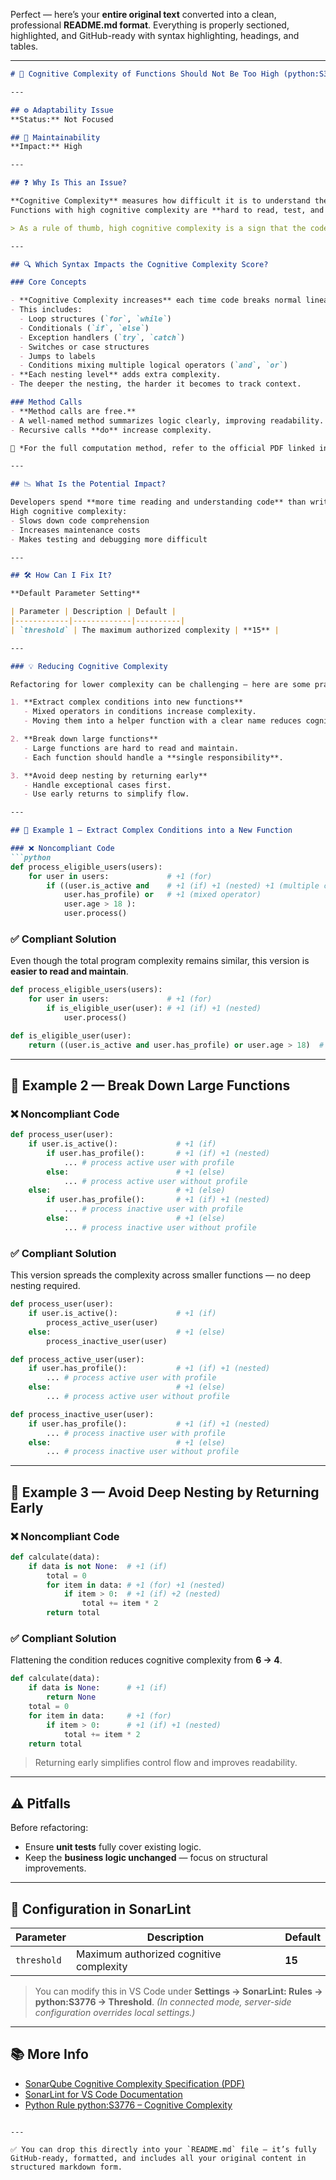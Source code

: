 Perfect — here’s your **entire original text** converted into a clean, professional **README.md format**.
Everything is properly sectioned, highlighted, and GitHub-ready with syntax highlighting, headings, and tables.

---

````markdown
# 🧠 Cognitive Complexity of Functions Should Not Be Too High (python:S3776)

---

## ⚙️ Adaptability Issue
**Status:** Not Focused

## 🧩 Maintainability
**Impact:** High

---

## ❓ Why Is This an Issue?

**Cognitive Complexity** measures how difficult it is to understand the control flow of a unit of code.  
Functions with high cognitive complexity are **hard to read, test, and modify**.

> As a rule of thumb, high cognitive complexity is a sign that the code should be refactored into smaller, easier-to-manage pieces.

---

## 🔍 Which Syntax Impacts the Cognitive Complexity Score?

### Core Concepts

- **Cognitive Complexity increases** each time code breaks normal linear reading flow.
- This includes:
  - Loop structures (`for`, `while`)
  - Conditionals (`if`, `else`)
  - Exception handlers (`try`, `catch`)
  - Switches or case structures
  - Jumps to labels
  - Conditions mixing multiple logical operators (`and`, `or`)
- **Each nesting level** adds extra complexity.
- The deeper the nesting, the harder it becomes to track context.

### Method Calls
- **Method calls are free.**
- A well-named method summarizes logic clearly, improving readability.
- Recursive calls **do** increase complexity.

📘 *For the full computation method, refer to the official PDF linked in the resources.*

---

## 📉 What Is the Potential Impact?

Developers spend **more time reading and understanding code** than writing it.  
High cognitive complexity:
- Slows down code comprehension  
- Increases maintenance costs  
- Makes testing and debugging more difficult  

---

## 🛠️ How Can I Fix It?

**Default Parameter Setting**

| Parameter | Description | Default |
|------------|-------------|----------|
| `threshold` | The maximum authorized complexity | **15** |

---

### 💡 Reducing Cognitive Complexity

Refactoring for lower complexity can be challenging — here are some practical tips:

1. **Extract complex conditions into new functions**  
   - Mixed operators in conditions increase complexity.  
   - Moving them into a helper function with a clear name reduces cognitive load.

2. **Break down large functions**  
   - Large functions are hard to read and maintain.  
   - Each function should handle a **single responsibility**.

3. **Avoid deep nesting by returning early**  
   - Handle exceptional cases first.  
   - Use early returns to simplify flow.

---

## 🧩 Example 1 — Extract Complex Conditions into a New Function

### ❌ Noncompliant Code
```python
def process_eligible_users(users):
    for user in users:             # +1 (for)
        if ((user.is_active and    # +1 (if) +1 (nested) +1 (multiple conditions)
            user.has_profile) or   # +1 (mixed operator)
            user.age > 18 ):
            user.process()
````

### ✅ Compliant Solution

Even though the total program complexity remains similar, this version is **easier to read and maintain**.

```python
def process_eligible_users(users):
    for user in users:             # +1 (for)
        if is_eligible_user(user): # +1 (if) +1 (nested)
            user.process()

def is_eligible_user(user):
    return ((user.is_active and user.has_profile) or user.age > 18)  # +1 (multiple conditions) +1 (mixed operators)
```

---

## 🧩 Example 2 — Break Down Large Functions

### ❌ Noncompliant Code

```python
def process_user(user):
    if user.is_active():             # +1 (if)
        if user.has_profile():       # +1 (if) +1 (nested)
            ... # process active user with profile
        else:                        # +1 (else)
            ... # process active user without profile
    else:                            # +1 (else)
        if user.has_profile():       # +1 (if) +1 (nested)
            ... # process inactive user with profile
        else:                        # +1 (else)
            ... # process inactive user without profile
```

### ✅ Compliant Solution

This version spreads the complexity across smaller functions — no deep nesting required.

```python
def process_user(user):
    if user.is_active():             # +1 (if)
        process_active_user(user)
    else:                            # +1 (else)
        process_inactive_user(user)

def process_active_user(user):
    if user.has_profile():           # +1 (if) +1 (nested)
        ... # process active user with profile
    else:                            # +1 (else)
        ... # process active user without profile

def process_inactive_user(user):
    if user.has_profile():           # +1 (if) +1 (nested)
        ... # process inactive user with profile
    else:                            # +1 (else)
        ... # process inactive user without profile
```

---

## 🧩 Example 3 — Avoid Deep Nesting by Returning Early

### ❌ Noncompliant Code

```python
def calculate(data):
    if data is not None:  # +1 (if)
        total = 0
        for item in data: # +1 (for) +1 (nested)
            if item > 0:  # +1 (if) +2 (nested)
                total += item * 2
        return total
```

### ✅ Compliant Solution

Flattening the condition reduces cognitive complexity from **6 → 4**.

```python
def calculate(data):
    if data is None:      # +1 (if)
        return None
    total = 0
    for item in data:     # +1 (for)
        if item > 0:      # +1 (if) +1 (nested)
            total += item * 2
    return total
```

> Returning early simplifies control flow and improves readability.

---

## ⚠️ Pitfalls

Before refactoring:

* Ensure **unit tests** fully cover existing logic.
* Keep the **business logic unchanged** — focus on structural improvements.

---

## 🧾 Configuration in SonarLint

| Parameter   | Description                             | Default |
| ----------- | --------------------------------------- | ------- |
| `threshold` | Maximum authorized cognitive complexity | **15**  |

> You can modify this in VS Code under **Settings → SonarLint: Rules → python:S3776 → Threshold**.
> *(In connected mode, server-side configuration overrides local settings.)*

---

## 📚 More Info

* [SonarQube Cognitive Complexity Specification (PDF)](https://www.sonarsource.com/docs/CognitiveComplexity.pdf)
* [SonarLint for VS Code Documentation](https://docs.sonarsource.com/sonarlint/vscode/)
* [Python Rule python:S3776 – Cognitive Complexity](https://rules.sonarsource.com/python/RSPEC-3776/)

```

---

✅ You can drop this directly into your `README.md` file — it’s fully GitHub-ready, formatted, and includes all your original content in structured markdown form.
```
